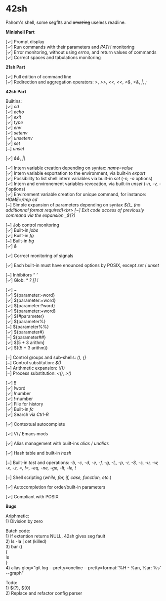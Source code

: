 # 42sh
Pahom's shell, some segflts and ~~amazing~~ useless readline.

**Minishell Part**

[✓] Prompt display<br>
[✓] Run commands with their parameters and _PATH_ monitoring<br>
[✓] Error monitoring, without using _errno_, and return values of commands<br>
[✓] Correct spaces and tabulations monitoring<br>

**21sh Part**

[✓] Full edition of command line<br>
[✓] Redirection and aggregation operators: _\>_, _\>>_, _\<<_, _\<<_, _\>&_, _\<&_, _\|_, _\;_<br>

**42sh Part**

Builtins:<br>
[✓] _cd_<br>
[✓] _echo_<br>
[✓] _exit_<br>
[✓] _type_<br>
[✓] _env_<br>
[✓] _setenv_<br>
[✓] _unsetenv_<br>
[✓] _set_<br>
[−] _unset_<br>

[✓] _\&&_, _\||_<br>

[✓] Intern variable creation depending on syntax: _name=value_<br>
[✓] Intern variable exportation to the environment, via built-in _export_<br>
[✓] Possibility to list shell intern variables via built-in _set_ (_-n, -o_ options)<br>
[✓] Intern and environement variables revocation, via built-in _unset_ (_-n, -v, -f_ options)<br>
[✓] Environment variable creation for unique command, for instance: _HOME=/tmp cd_<br>
[−] Simple expansion of parameters depending on syntax _${}_ (no additionnal format required)<br>
[−] Exit code access of previously command via the expansion _${?}_<br>

[−] Job control monitoring<br>
[✓] Built-in _jobs_<br>
[✓] Built-in _fg_<br>
[−] Built-in _bg_<br>
[✓] _&_<br>

[✓] Correct monitoring of signals<br>

[✓] Each built-in must have enounced options by POSIX, except _set_ / _unset_<br>

[−] Inhibitors _” ’_<br>
[✓] Glob: _* ? [] !_<br>

[✓] ~<br>
[✓] ${parameter:-word}<br>
[✓] ${parameter:=word}<br>
[✓] ${parameter:?word}<br>
[✓] ${parameter:+word}<br>
[✓] ${#parameter}<br>
[✓] ${parameter%}<br>
[−] ${parameter%%}<br>
[✓] ${parameter#}<br>
[−] ${parameter##}<br>
[✓] $[5 + 3 arithm]<br>
[✓] $((5 + 3 arithm))<br>

[−] Control groups and sub-shells: _()_, _{}_<br>
[−] Control substitution: _$()_<br>
[−] Arithmetic expansion: _(())_<br>
[−] Process substitution: _<()_, _>()_<br>

[✓] !!<br>
[✓] !word<br>
[✓] !number<br>
[✓] !-number<br>
[✓] File for history<br>
[✓] Built-in _fc_<br>
[✓] Search via _Ctrl-R_<br>

[✓] Contextual autocomplete<br>

[✓] Vi / Emacs mods<br>

[✓] Alias management with built-ins _alias_ / _unalias_<br>

[✓] Hash table and built-in _hash_<br>

[−] Built-in _test_ and operations: _-b, -c, -d, -e, -f, -g, -L, -p, -r, -S, -s, -u, -w, -x, -z, =, !=, -eq, -ne, -ge, -lt, -le, !_<br>

[−] Shell scripting (_while, for, if, case, function, etc._)<br>

[✓] Autocompletion for order/built-in parameters<br>

[✓] Compliant with POSIX<br>

**Bugs**

Ariphmetic:<br>
    1) Division by zero<br>

Butch code:<br>
    1) If extention returns NULL, 42sh gives seg fault<br>
    2) ls -la | cet (killed)<br>
    3) bar ()<br>
    {<br>
        ls<br>
    }<br>
    4) alias glog="git log --pretty=oneline --pretty=format:'%H - %an, %ar: %s' --graph"<br>

Todo:<br>
    1) ${?}, ${0}<br>
    2) Replace and refactor config parser<br>
